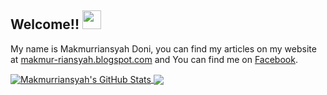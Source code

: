 ## Welcome!! <img src="https://raw.githubusercontent.com/iampavangandhi/iampavangandhi/master/gifs/Hi.gif" width="30px"></h2>
My name is Makmurriansyah Doni,  you can find my articles on my website at [makmur-riansyah.blogspot.com](https://www.makmur-riansyah.blogspot.com/) and You can find me on [Facebook](https://www.facebook.com/makmurriansyah).

<a href="https://github.com/Makmurriansyah/Makmurriansyah">
  <img align="center" src="https://github-readme-stats.vercel.app/api?username=Makmurriansyah&show_icons=true&line_height=27&count_private=true&title_color=ffffff&text_color=c9cacc&icon_color=2bbc8a&bg_color=1d1f21" alt="Makmurriansyah's GitHub Stats" />
</a>

<a href="https://github.com/Makmurriansyah/Makmurriansyah">
  <img align="center" src="https://github-readme-stats.vercel.app/api/top-langs/?username=Makmurriansyah&hide=java,html&title_color=ffffff&text_color=c9cacc&icon_color=2bbc8a&bg_color=1d1f21" />
</a>
